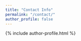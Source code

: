 ```yaml
---
title: "Contact Info"
permalink: "/contact/"
author_profile: false
---
```


{% include author-profile.html %}
